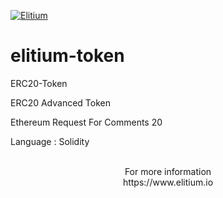<a href="https://www.elitium.io/wp-content/uploads/2018/12/logo-1.png" target="_blank"><img src="https://www.elitium.io/wp-content/uploads/2018/12/logo-1.png" border="0" alt="Elitium"></a>

# elitium-token
ERC20-Token

ERC20 Advanced Token

Ethereum Request For Comments 20

Language : Solidity<br>
<br>

<p align="center">For more information<br>
https://www.elitium.io</p>
